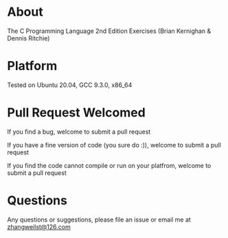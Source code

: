 # About

The C Programming Language 2nd Edition Exercises (Brian Kernighan & Dennis Ritchie)

# Platform

Tested on Ubuntu 20.04, GCC 9.3.0, x86_64

# Pull Request Welcomed

If you find a bug, welcome to submit a pull request

If you have a fine version of code (you sure do :)), welcome to submit a pull request

If you find the code cannot compile or run on your platfrom, welcome to submit a pull request

# Questions

Any questions or suggestions, please file an issue or email me at zhangweilst@126.com
